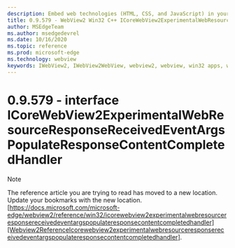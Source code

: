 ```yaml
---
description: Embed web technologies (HTML, CSS, and JavaScript) in your native applications with the Microsoft Edge WebView2 control
title: 0.9.579 - WebView2 Win32 C++ ICoreWebView2ExperimentalWebResourceResponseReceivedEventArgsPopulateResponseContentCompletedHandler
author: MSEdgeTeam
ms.author: msedgedevrel
ms.date: 10/16/2020
ms.topic: reference
ms.prod: microsoft-edge
ms.technology: webview
keywords: IWebView2, IWebView2WebView, webview2, webview, win32 apps, win32, edge, ICoreWebView2, ICoreWebView2Controller, browser control, edge html, ICoreWebView2ExperimentalWebResourceResponseReceivedEventArgsPopulateResponseContentCompletedHandler
---
```


# 0.9.579 - interface ICoreWebView2ExperimentalWebResourceResponseReceivedEventArgsPopulateResponseContentCompletedHandler 

> [!NOTE]
> The reference article you are trying to read has moved to a new location.  
> Update your bookmarks with the new location.  
> [https://docs.microsoft.com/microsoft-edge/webview2/reference/win32/icorewebview2experimentalwebresourceresponsereceivedeventargspopulateresponsecontentcompletedhandler][Webview2ReferenceIcorewebview2experimentalwebresourceresponsereceivedeventargspopulateresponsecontentcompletedhandler].  

[Webview2ReferenceIcorewebview2experimentalwebresourceresponsereceivedeventargspopulateresponsecontentcompletedhandler]: /microsoft-edge/webview2/reference/win32/icorewebview2experimentalwebresourceresponsereceivedeventargspopulateresponsecontentcompletedhandler "interface ICoreWebView2ExperimentalWebResourceResponseReceivedEventArgsPopulateResponseContentCompletedHandler | Microsoft Docs"
